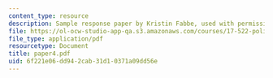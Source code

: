 ```yaml
---
content_type: resource
description: Sample response paper by Kristin Fabbe, used with permission.
file: https://ol-ocw-studio-app-qa.s3.amazonaws.com/courses/17-522-politics-and-religion-fall-2006/6f221e06dd942cab31d10371a09dd56e_paper4.pdf
file_type: application/pdf
resourcetype: Document
title: paper4.pdf
uid: 6f221e06-dd94-2cab-31d1-0371a09dd56e
---
```

